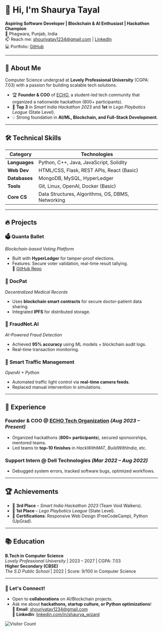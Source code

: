 # 👋 Hi, I'm Shaurya Tayal

**Aspiring Software Developer | Blockchain & AI Enthusiast | Hackathon Champion**  
📍 Phagwara, Punjab, India  
📫 Reach me: [shouriyatay1234@gmail.com](mailto:shouriyatay1234@gmail.com) | [LinkedIn](https://www.linkedin.com/in/shaurya_wizard)  
💻 Portfolio: [GitHub](https://github.com/shouriya)  

---

## 🚀 About Me

Computer Science undergrad at **Lovely Professional University** (CGPA: 7.03) with a passion for building scalable tech solutions.  
- 🏆 **Founder & COO** of [ECHO](https://github.com/shouriya/ECHO), a student-led tech community that organized a nationwide hackathon (800+ participants).  
- 🏅 **Top 3** in *Smart India Hackathon 2023* and **1st** in *Lego Playbotics League* (State Level).  
- 💡 Strong foundation in **AI/ML, Blockchain, and Full-Stack Development**.  

---

## 🛠️ Technical Skills

| Category          | Technologies                                                                 |
|-------------------|-----------------------------------------------------------------------------|
| **Languages**     | Python, C++, Java, JavaScript, Solidity                                     |
| **Web Dev**       | HTML/CSS, Flask, REST APIs, React (Basic)                                   |
| **Databases**     | MongoDB, MySQL, HyperLedger                                                 |
| **Tools**         | Git, Linux, OpenAI, Docker (Basic)                                         |
| **Core CS**       | Data Structures, Algorithms, OS, DBMS, Networking                          |

---

## 🔥 Projects

### 🗳️ **Quanta Ballet**  
*Blockchain-based Voting Platform*  
- Built with **HyperLedger** for tamper-proof elections.  
- Features: Secure voter validation, real-time result tallying.  
🔗 [GitHub Repo](https://github.com/shouriya/quanta-ballet)  

### 🏥 **DocPat**  
*Decentralized Medical Records*  
- Uses **blockchain smart contracts** for secure doctor-patient data sharing.  
- Integrated **IPFS** for distributed storage.  

### 🤖 **FraudNet.AI**  
*AI-Powered Fraud Detection*  
- Achieved **95% accuracy** using ML models + blockchain audit logs.  
- Real-time transaction monitoring.  

### 🚦 **Smart Traffic Management**  
*OpenAI + Python*  
- Automated traffic light control via **real-time camera feeds**.  
- Replaced manual intervention in simulations.  

---

## 📌 Experience

### **Founder & COO** @ [ECHO Tech Organization](https://github.com/shouriya/ECHO) *(Aug 2023 – Present)*  
- Organized hackathons (**800+ participants**), secured sponsorships, mentored teams.  
- Led teams to **top-10 finishes** in *HackWithMAT*, *BuildWithIndia*, etc.  

### **Support Intern** @ Dell Technologies *(Mar 2022 – Aug 2022)*  
- Debugged system errors, tracked software bugs, optimized workflows.  

---

## 🏆 Achievements  
- 🥉 **3rd Place** – *Smart India Hackathon 2023* (Team Void Walkers).  
- 🥇 **1st Place** – *Lego Playbotics League* (State Level).  
- 🌟 **Certifications**: Responsive Web Design (FreeCodeCamp), Python (UpGrad).  

---

## 📚 Education  
**B.Tech in Computer Science**  
*Lovely Professional University* | 2023 – 2027 | CGPA: 7.03  
**Higher Secondary (CBSE)**  
*The S.D Public School* | 2022 | Score: 9/100 in Computer Science  

---

### 💬 Let's Connect!  
- Open to **collaborations** on AI/Blockchain projects.  
- Ask me about **hackathons, startup culture, or Python optimizations**!  
📩 **Email**: shouriyatay1234@gmail.com  
🔗 **LinkedIn**: [linkedin.com/in/shaurya_wizard](https://www.linkedin.com/in/shaurya_wizard)  

![Visitor Count](https://visitor-badge.laobi.icu/badge?page_id=shouriya.shouriya)  
